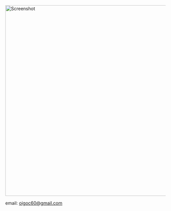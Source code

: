 

<img width="600"  alt="Screenshot" src="https://user-images.githubusercontent.com/83244477/225281485-7f5a5cb2-68cb-4bbe-9b6e-2691c3716bad.png">

email: oigoc60@gmail.com
